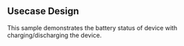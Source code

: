 ## Usecase Design

This sample demonstrates the battery status of device with charging/discharging the device.
